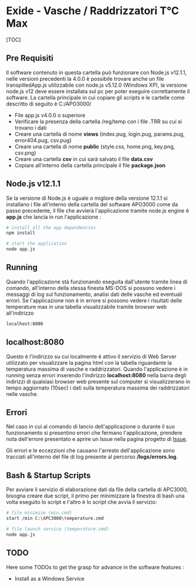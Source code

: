 Exide - Vasche / Raddrizzatori T°C Max
======================================
[TOC]

## Pre Requisiti 
Il software contenuto in questa cartella può funzionare con Node.js v12.1.1, nelle versioni precedenti la 4.0.0 è possibile trovare anche un file transpilledApp.js utilizzabile con node.js v5.12.0 (Windows XP), la versione node.js v12 deve essere installata sul pc per poter eseguire correttamente il software. La cartella principale in cui copiare gli scripts e le cartelle come descritto di seguito è C:/APO3000/

+ File app.js v4.0.0 o superiore
+ Verificare la presenza della cartella /reg/temp con i file .TRR su cui si trovano i dati
+ Creare una cartella di nome **views** (index.pug, login.pug, params.pug, error404.pug, csv.pug)
+ Creare una cartella di nome **public** (style.css, home.png, key.png, csv.png) 
+ Creare una cartella **csv** in cui sarà salvato il file **data.csv** 
+ Copiare all'interno della cartella principale il file **package.json**

## Node.js v12.1.1
Se la versione di Node.js è uguale o migliore della versione 12.1.1 si installano i file all'interno della cartella del software APO3000 come da passo precedente, il file che avvierà l'applicazione tramite node.js engine è **app.js** che lancia in run l'applicazione :

```bash
# install all the app dependencies 
npm install 

# start the application 
node app.js
```

## Running
Quando l'applicazione stà funzionando eseguita dall'utente tramite linea di comando, all'interno della stessa finesta MS-DOS si possono vedere i messaggi di log sul funzionamento, analisi dati delle vasche ed eventuali errori. Se l'applicazione non è in errore si possono vedere i risultati delle temperature max in una tabella visualizzabile tramite browser web all'indirizzo 

```bash
localhost:8080
```

## localhost:8080
Questo è l'indirizzo su cui localmente è attivo il servizio di Web Server utilizzato per visualizzare la pagina html con la tabella riguardante la temperatura massima di vasche e raddrizzatori. Quando l'applicazione è in running senza errori inserendo l'indirizzo **localhost:8080** nella barra degli indirizzi di qualsiasi browser web presente sul computer si visualizzerano in tempo aggiornato (10sec) i dati sulla temperatura massima dei raddrizzatori nelle vasche. 

## Errori 
Nel caso in cui al comando di lancio dell'applicazione o durante il suo funzionamento si presentino errori che fermano l'applicazione, prendere nota dell'errore presentato e aprire un Issue nella pagina progetto di [Issue](https://github.com/CICCIOSGAMINO/my_scripts/issues). 

Gli errori e le eccezzioni che causano l'arresto dell'applicazione sono tracciati all'interno del file di log presente al percorso **/logs/errors.log**. 


## Bash & Startup Scripts 
Per avviare il servizio di elaborazione dati da file della cartella di APC3000, bisogna creare due script, il primo per minimizzare 
la finestra di bash una volta eseguito lo script e l'altro è lo script che avvia il servizio: 

```bash
# file minimize (min.cmd) 
start /min C:\APC3000\temperature.cmd
```

```bash
# file launch service (temperature.cmd) 
node app.js
```



## TODO 
Here some TODOs to get the grasp for advance in the software features : 

+ Install as a Windows Service 

